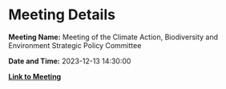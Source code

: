 # Meeting Details

**Meeting Name:** Meeting of the Climate Action, Biodiversity and Environment Strategic Policy Committee

**Date and Time:** 2023-12-13 14:30:00

**[Link to Meeting](https://www.limerick.ie/council/whats-on/meeting-of-the-climate-action-biodiversity-and-environment-strategic-policy-3)**
